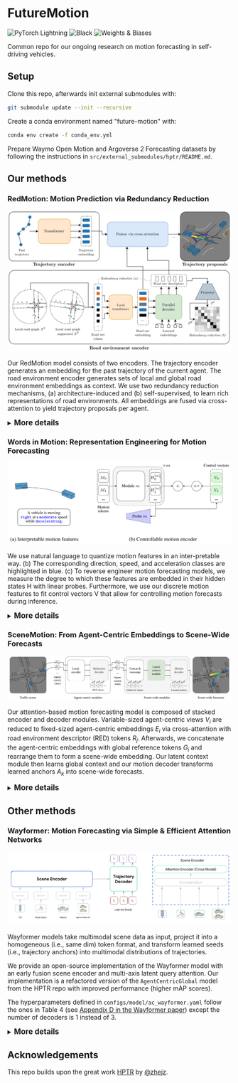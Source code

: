 # FutureMotion
![PyTorch Lightning](https://img.shields.io/badge/pytorch-lightning-blue.svg?logo=PyTorch%20Lightning) ![Black](https://img.shields.io/badge/code%20style-black-000000.svg) ![Weights & Biases](https://raw.githubusercontent.com/wandb/assets/main/wandb-github-badge-gradient.svg)

Common repo for our ongoing research on motion forecasting in self-driving vehicles.

## Setup
Clone this repo, afterwards init external submodules with:
```bash
git submodule update --init --recursive
```
Create a conda environment named "future-motion" with:
```bash
conda env create -f conda_env.yml
```

Prepare Waymo Open Motion and Argoverse 2 Forecasting datasets by following the instructions in `src/external_submodules/hptr/README.md`.

## Our methods

### RedMotion: Motion Prediction via Redundancy Reduction 

![RedMotion](figures/red_motion.png "RedMotion")

Our RedMotion model consists of two encoders. The trajectory encoder generates an embedding for the past trajectory of the current agent. The road environment encoder generates sets of local and global road environment embeddings as context. We use two redundancy reduction mechanisms, (a) architecture-induced and (b) self-supervised, to learn rich representations of road environments. All embeddings are fused via cross-attention to yield trajectory proposals per agent.

<details>
<summary><big><b>More details</b></big></summary>

This repo contains the refactored implementation of RedMotion, the original implementation is available [here](https://github.com/kit-mrt/red-motion).

The Waymo Motion Prediction Challenge doesn't allow sharing the weights used in the challenge. However, we provide a [Colab notebook](https://colab.research.google.com/drive/16pwsmOTYdPpbNWf2nm1olXcx1ZmsXHB8) for a model with a shorter prediction horizon (5s vs. 8s) as a demo.

<big><b>Training</b></big>

To train a RedMotion model (tra-dec config) from scratch, adapt the global variables in train.sh according to your setup (Weights & Biases, local paths, batch size and visible GPUs).
The default batch size is set for A6000 GPUs with 48GB VRAM.
Then start the training run with:
```bash
bash train.sh ac_red_motion
```
For reference, this [wandb plot](https://wandb.ai/kit-mrt/red-motion-hptr/reports/waymo_pred-mean_average_precision-24-05-25-17-50-52---Vmlldzo4MDkyMjQ2?accessToken=j7a8pf4wvm9g6gvy95f88h0asdy57few6rw1jvv1qrf9jzuwpnirzv975id3pgxn) shows the validation mAP scores for the epochs 23 - 129 (default config, trained on 4 A6000 GPUs for ~100h).

<big><b>Reference</b></big>
```bibtex
@article{
    wagner2024redmotion,
    title={RedMotion: Motion Prediction via Redundancy Reduction},
    author={Royden Wagner and Omer Sahin Tas and Marvin Klemp and Carlos Fernandez and Christoph Stiller},
    journal={Transactions on Machine Learning Research},
    year={2024},
}
```

</details>

### Words in Motion: Representation Engineering for Motion Forecasting

![Words in Motion](figures/words_in_motion.png "Words in Motion")

We use natural language to quantize motion features in an inter-pretable way. (b) The corresponding direction, speed, and acceleration classes are highlighted in blue. (c) To reverse engineer motion forecasting models, we measure the degree to which these features are embedded in their hidden states H with linear probes. Furthermore, we use our discrete motion features to fit control vectors V that allow for controlling motion forecasts during inference.

<details>
<summary><big><b>More details</b></big></summary>

<big><b>Gradio demos</b></big>

Use [this Colab notebook](https://colab.research.google.com/drive/1ItY9YWQAmpfwc8KTRp6oY9e4uUWKxZrX?usp=sharing) to start Gradio demos for our speed control vectors.

In contrast to the qualitative results in our paper, we show the motion forecasts for the focal agent and 8 other agents in a scene. 
Press the submit button with the default temperature = 0 to visualize the default (non-controlled) forecasts, then change the temperature and resubmit to visualize the changes. 
The example is from the Waymo Open dataset and shows motion forecasts for vehicles and a pedestrian (top center).

For very low control temperatures (e.g, -100), almost all agents are becoming static.
For very high control temperatures (e.g., 85), even the static (shown in grey) agents begin to move, and the pedestrian does not move faster anymore.
We hypothesize that the model has learned a reasonable upper bound for the speed of a pedestrian.

![Words in Motion Demo](figures/words_in_motion_gradio_demo.png "Words in Motion Demo")

<big><b>Training</b></big>

Soon to be released.

</details>

### SceneMotion: From Agent-Centric Embeddings to Scene-Wide Forecasts

![SceneMotion](figures/scene_motion.png "SceneMotion")

Our attention-based motion forecasting model is composed of stacked encoder and decoder modules. 
Variable-sized agent-centric views $V_i$ are reduced to fixed-sized agent-centric embeddings $E_i$ via cross-attention with road environment descriptor (RED) tokens $R_j$. 
Afterwards, we concatenate the agent-centric embeddings with global reference tokens $G_i$ and rearrange them to form a scene-wide embedding. 
Our latent context module then learns global context and our motion decoder transforms learned anchors $A_k$ into scene-wide forecasts.

<details>
<summary><big><b>More details</b></big></summary>

Adapt the paths and accounts in `sbatch/train_scene_motion_juwels.sh` to your setup to train a SceneMotion model on a Juwels-like cluster with a Slurm system and at least 1 node with 4 A100 GPUs.
The training is configured for the Waymo Open Motion dataset.

To train the model for marginal motion forecasting, add `model.interactive_challenge=False` and `model.train_metric.winner_takes_all=hard1` to the srun command in the train script.

<big><b>Reference</b></big>
```bibtex
@inproceedings{wagner2024scenemotion,
  title={SceneMotion: From Agent-Centric Embeddings to Scene-Wide Forecasts},
  author={Wagner, Royden and Tas, {\"O}mer Sahin and Steiner, Marlon and Konstantinidis, Fabian and K{\"o}nigshof, Hendrik and Klemp, Marvin and Fernandez, Carlos and Stiller, Christoph},
  booktitle={International Conference on Intelligent Transportation Systems (ITSC)},
  year={2024}
}
```

</details>

## Other methods

### Wayformer: Motion Forecasting via Simple & Efficient Attention Networks

![Wayformer](figures/wayformer.png "Wayformer")

Wayformer models take multimodal scene data as input, project it into a homogeneous (i.e., same dim) token format, and transform learned seeds (i.e., trajectory anchors) into multimodal distributions of trajectories.

We provide an open-source implementation of the Wayformer model with an early fusion scene encoder and multi-axis latent query attention. Our implementation is a refactored version of the `AgentCentricGlobal` model from the HPTR repo with improved performance (higher mAP scores).

The hyperparameters defined in `configs/model/ac_wayformer.yaml` follow the ones in Table 4 (see [Appendix D in the Wayformer paper](https://arxiv.org/abs/2207.05844)) except the number of decoders is 1 instead of 3.

<details>
<summary><big><b>More details</b></big></summary>

We use the polyline representation of MPA ([Konev, 2022](https://arxiv.org/abs/2206.10041)) as input and the non-maximum supression (NMS) algorithm of MTR ([Shi et. al., 2023](https://arxiv.org/abs/2209.13508)) to generate 6 trajetories from the predicted 64 trajectories.

Adapt the paths and accounts in `sbatch/train_wayformer_juwels.sh` to your setup to train a Wayformer model on a Juwels-like cluster with a Slurm system and at least 2 nodes with 4 A100 GPUs each.
The training is configured for the Waymo Open Motion dataset and takes roughly 24h.


<big><b>Reference</b></big>
```bibtex
@inproceedings{nayakanti2023wayformer,
  title={Wayformer: Motion forecasting via simple \& efficient attention networks},
  author={Nayakanti, Nigamaa and Al-Rfou, Rami and Zhou, Aurick and Goel, Kratarth and Refaat, Khaled S and Sapp, Benjamin},
  booktitle={International Conference on Robotics and Automation (ICRA)},
  year={2023},
}
```

</details>

## Acknowledgements
This repo builds upon the great work [HPTR](https://github.com/zhejz/HPTR) by [@zhejz](https://github.com/zhejz). 

